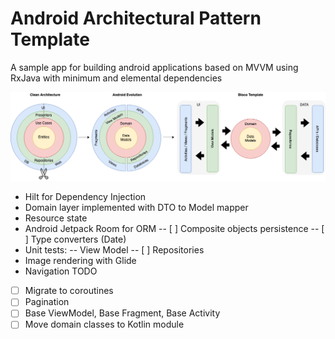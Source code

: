# Android Architectural Pattern Template

A sample app for building android applications based on MVVM using RxJava with minimum and elemental dependencies

![Repo](./assets/CleanArch.png?raw=true "Architecture")

- Hilt for Dependency Injection
- Domain layer implemented with DTO to Model mapper
- Resource state
- Android Jetpack Room for ORM
-- [ ] Composite objects persistence
-- [ ] Type converters (Date)
- Unit tests:
-- View Model
-- [ ] Repositories
- Image rendering with Glide
- Navigation
TODO
- [ ] Migrate to coroutines
- [ ] Pagination
- [ ] Base ViewModel, Base Fragment, Base Activity
- [ ] Move domain classes to Kotlin module
